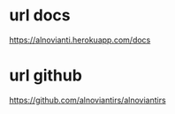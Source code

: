 # url docs

https://alnovianti.herokuapp.com/docs

# url github

https://github.com/alnoviantirs/alnoviantirs
